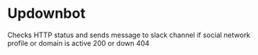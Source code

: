 # Updownbot
Checks HTTP status and sends message to slack channel if social network profile or domain is active 200 or down 404 
